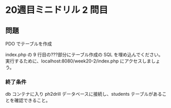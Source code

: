 # 20週目ミニドリル 2 問目

## 問題

PDO でテーブルを作成

index.php の 9 行目の???部分にテーブル作成の SQL を埋め込んでください。
実行するために、localhost:8080/week20-2/index.php にアクセスしましょう。

### 終了条件

db コンテナに入り ph2drill データベースに接続し、students テーブルがあることを確認できること。
